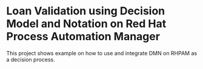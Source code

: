 Loan Validation using Decision Model and Notation on Red Hat Process Automation Manager
=======================

This project shows example on how to use and integrate DMN on RHPAM as a decision process.